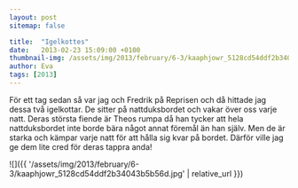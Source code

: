 ```yaml
---
layout: post
sitemap: false

title:  "Igelkottes"
date:   2013-02-23 15:09:00 +0100
thumbnail-img: /assets/img/2013/february/6-3/kaaphjowr_5128cd54ddf2b34043b5b56d.jpg
author: Eva
tags: [2013]
---
```


För ett tag sedan så var jag och Fredrik på Reprisen och då hittade jag dessa två igelkottar. De sitter på nattduksbordet och vakar över oss varje natt. Deras största fiende är Theos rumpa då han tycker att hela nattduksbordet inte borde bära något annat föremål än han själv. Men de är starka och kämpar varje natt för att hålla sig kvar på bordet. Därför ville jag ge dem lite cred för deras tappra anda!

![]({{ '/assets/img/2013/february/6-3/kaaphjowr_5128cd54ddf2b34043b5b56d.jpg'  | relative_url }})

